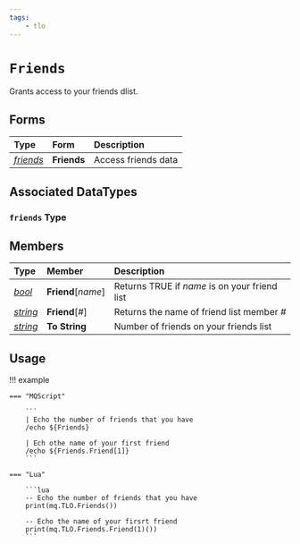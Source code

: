 ```yaml
---
tags:
    - tlo
---
```

# `Friends`

Grants access to your friends dlist.

## Forms

| **Type** | **Form** | **Description** |
| :--- | :--- | :--- |
| [_friends_](#friends-type) | **Friends** | Access friends data |

## Associated DataTypes

### `friends` Type

## Members

| **Type** | **Member** | **Description** |
| :--- | :--- | :--- |
| [_bool_](../data-types/datatype-bool.md) | **Friend**[_name_] | Returns TRUE if _name_ is on your friend list |
| [_string_](../data-types/datatype-string.md) | **Friend**[_#_] | Returns the name of friend list member _\#_ |
| [_string_](../data-types/datatype-string.md) | **To String** | Number of friends on your friends list |


## Usage

!!! example

    === "MQScript"

        ```
        | Echo the number of friends that you have
        /echo ${Friends}

        | Ech othe name of your first friend
        /echo ${Friends.Friend[1]}
        ```

    === "Lua"

        ```lua
        -- Echo the number of friends that you have
        print(mq.TLO.Friends())

        -- Echo the name of your firsrt friend
        print(mq.TLO.Friends.Friend(1)())
        ```
